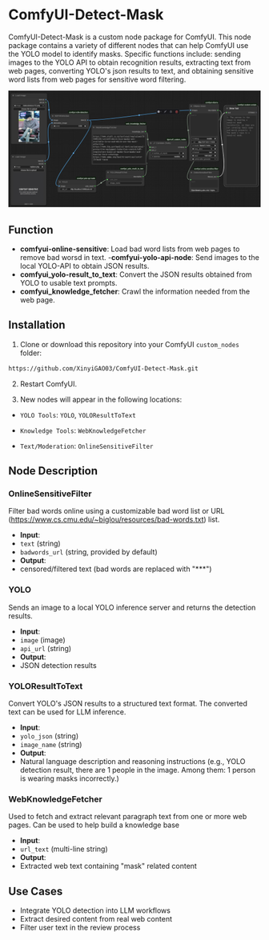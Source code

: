 # ComfyUI-Detect-Mask
ComfyUI-Detect-Mask is a custom node package for ComfyUI. This node package contains a variety of different nodes that can help ComfyUI use the YOLO model to identify masks. Specific functions include: sending images to the YOLO API to obtain recognition results, extracting text from web pages, converting YOLO's json results to text, and obtaining sensitive word lists from web pages for sensitive word filtering.

<img src="example.png" raw=true>

## Function

- **comfyui-online-sensitive**: Load bad word lists from web pages to remove bad worsd in text.
-**comfyui-yolo-api-node**: Send images to the local YOLO-API to obtain JSON results.
- **comfyui_yolo-result_to_text**: Convert the JSON results obtained from YOLO to usable text prompts.
- **comfyui_knowledge_fetcher**: Crawl the information needed from the web page.

## Installation

1. Clone or download this repository into your ComfyUI `custom_nodes` folder:

```bash
https://github.com/XinyiGAO03/ComfyUI-Detect-Mask.git
```

2. Restart ComfyUI.

3. New nodes will appear in the following locations:

- `YOLO Tools`: `YOLO`, `YOLOResultToText`

- `Knowledge Tools`: `WebKnowledgeFetcher`

- `Text/Moderation`: `OnlineSensitiveFilter`

## Node Description

### OnlineSensitiveFilter

Filter bad words online using a customizable bad word list or URL (https://www.cs.cmu.edu/~biglou/resources/bad-words.txt) list.

- **Input**:
- `text` (string)
- `badwords_url` (string, provided by default)
- **Output**:
- censored/filtered text (bad words are replaced with "***")

### YOLO

Sends an image to a local YOLO inference server and returns the detection results.

- **Input**:
- `image` (image)
- `api_url` (string)
- **Output**:
- JSON detection results


### YOLOResultToText

Convert YOLO's JSON results to a structured text format. The converted text can be used for LLM inference.

- **Input**:
- `yolo_json` (string)
- `image_name` (string)
- **Output**:
- Natural language description and reasoning instructions (e.g., YOLO detection result, there are 1 people in the image.
Among them: 1 person is wearing masks incorrectly.)


### WebKnowledgeFetcher

Used to fetch and extract relevant paragraph text from one or more web pages. Can be used to help build a knowledge base

- **Input**:
- `url_text` (multi-line string)
- **Output**:
- Extracted web text containing "mask" related content


## Use Cases

- Integrate YOLO detection into LLM workflows
- Extract desired content from real web content
- Filter user text in the review process
